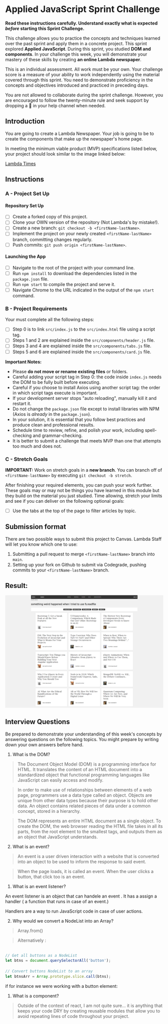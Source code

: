 # Applied JavaScript Sprint Challenge

**Read these instructions carefully. Understand exactly what is expected _before_ starting this Sprint Challenge.**

This challenge allows you to practice the concepts and techniques learned over the past sprint and apply them in a concrete project. This sprint explored **Applied JavaScript**. During this sprint, you studied **DOM and components**. In your challenge this week, you will demonstrate your mastery of these skills by creating **an online Lambda newspaper**.

This is an individual assessment. All work must be your own. Your challenge score is a measure of your ability to work independently using the material covered through this sprint. You need to demonstrate proficiency in the concepts and objectives introduced and practiced in preceding days.

You are not allowed to collaborate during the sprint challenge. However, you are encouraged to follow the twenty-minute rule and seek support by dropping a :wave: in your help channel when needed.

## Introduction

You are going to create a Lambda Newspaper. Your job is going to be to create the components that make up the newspaper's home page.

In meeting the minimum viable product (MVP) specifications listed below, your project should look similar to the image linked below:

[Lambda Times](https://tk-assets.lambdaschool.com/cac4803c-6e8f-4846-be0e-b20d82a34a73_lambda-times.png)

## Instructions

### A - Project Set Up

#### Repository Set Up

- [ ] Create a forked copy of this project.
- [ ] Clone your OWN version of the repository (Not Lambda's by mistake!).
- [ ] Create a new branch: `git checkout -b <firstName-lastName>`.
- [ ] Implement the project on your newly created `<firstName-lastName>` branch, committing changes regularly.
- [ ] Push commits: `git push origin <firstName-lastName>`.

#### Launching the App

- [ ] Navigate to the root of the project with your command line.
- [ ] Run `npm install` to download the dependencies listed in the `package.json` file.
- [ ] Run `npm start` to compile the project and serve it.
- [ ] Navigate Chrome to the URL indicated in the output of the `npm start` command.

### B - Project Requirements

Your must complete all the following steps:

- [ ] Step 0 is to link `src/index.js` to the `src/index.html` file using a script tag.
- [ ] Steps 1 and 2 are explained inside the `src/components/header.js` file.
- [ ] Steps 3 and 4 are explained inside the `src/components/tabs.js` file.
- [ ] Steps 5 and 6 are explained inside the `src/components/card.js` file.

**Important Notes:**

- Please **do not move or rename existing files** or folders.
- Careful adding your script tag in Step 0: the code inside `index.js` needs the DOM to be fully built before executing.
- Careful if you choose to install Axios using another script tag: the order in which script tags execute is important.
- If your development server stops "auto reloading", manually kill it and restart it.
- Do not change the `package.json` file except to install libraries with NPM (Axios is _already_ in the `package.json`).
- In your solution, it is essential that you follow best practices and produce clean and professional results.
- Schedule time to review, refine, and polish your work, including spell-checking and grammar-checking.
- It is better to submit a challenge that meets MVP than one that attempts too much and does not.

### C - Stretch Goals

**IMPORTANT:** Work on stretch goals in a **new branch**. You can branch off of `<firstName-lastName>` by executing `git checkout -b stretch`.

After finishing your required elements, you can push your work further. These goals may or may not be things you have learned in this module but they build on the material you just studied. Time allowing, stretch your limits and see if you can deliver on the following optional goals:

- [ ] Use the tabs at the top of the page to filter articles by topic.

## Submission format

There are two possible ways to submit this project to Canvas. Lambda Staff will let you know which one to use:

1. Submitting a pull request to merge `<firstName-lastName>` branch into `main`.
2. Setting up your fork on Github to submit via Codegrade, pushing commits to your `<firstName-lastName>` branch.

## Result:

![result](./result.png)



## Interview Questions

Be prepared to demonstrate your understanding of this week's concepts by answering questions on the following topics. You might prepare by writing down your own answers before hand.

1. What is the DOM?

>The Document Object Model (DOM) is a programming interface for HTML. It translates the content of an HTML document into a standardized object that functional programming languages like JavaScript can easily access and modify. 

>In order to make use of relationships between elements of a web page, programmers use a data type called an object. Objects are unique from other data types because their purpose is to hold other data. An object contains related pieces of data under a common concept, stored in a hierarchy.

>The DOM represents an entire HTML document as a single object. To create the DOM, the web browser reading the HTML file takes in all its parts, from the root <html> element to the smallest <span> tags, and outputs them as an object that JavaScript understands.


2. What is an event?

> An event is a user driven interaction with a website that is converted into an object to be used to inform the response to said event.

>When the page loads, it is called an event. When the user clicks a button, that click too is an event. 

1. What is an event listener?

An event listener is an object that can handele an event .
It has a assign a handler ( a function that runs in case of an event.)

Handlers are a way to run JavaScript code in case of user actions.

2. Why would we convert a NodeList into an Array?


>Array.from()


> Alternatively :

```js

// Get all buttons as a NodeList
let btns = document.querySelectorAll('button');

// Convert buttons NodeList to an array
let btnsArr = Array.prototype.slice.call(btns);


```

if for instance we were working with a button element:





1. What is a component?



>Outside of the context of react, I am not quite sure...  it is anything that keeps your code DRY by creating reusable modules that allow you to avoid repeating lines of code throughout your project. 
